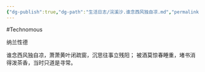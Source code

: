 ```yaml
---
{"dg-publish":true,"dg-path":"生活日志/浣溪沙.谁念西风独自凉.md","permalink":"/生活日志/浣溪沙.谁念西风独自凉/","created":"2023-12-02T16:46:39.000+08:00","updated":"2023-12-07T21:13:19.000+08:00"}
---
```


#Technomous 

纳兰性德

谁念西风独自凉，萧萧黄叶闭疏窗，沉思往事立残阳；
被酒莫惊春睡重，堵书消得泼茶香，当时只道是寻常。

